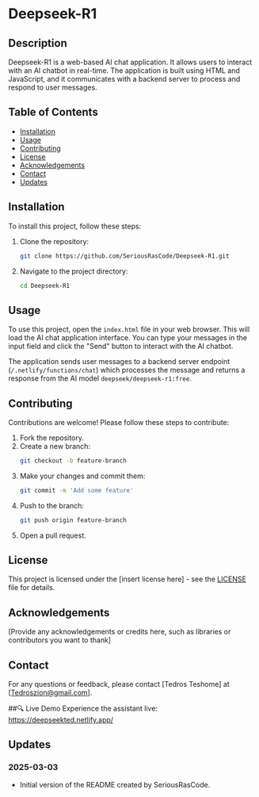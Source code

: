 # Deepseek-R1

## Description
Deepseek-R1 is a web-based AI chat application. It allows users to interact with an AI chatbot in real-time. The application is built using HTML and JavaScript, and it communicates with a backend server to process and respond to user messages.

## Table of Contents
- [Installation](#installation)
- [Usage](#usage)
- [Contributing](#contributing)
- [License](#license)
- [Acknowledgements](#acknowledgements)
- [Contact](#contact)
- [Updates](#updates)

## Installation
To install this project, follow these steps:

1. Clone the repository:
   ```bash
   git clone https://github.com/SeriousRasCode/Deepseek-R1.git
   ```
2. Navigate to the project directory:
   ```bash
   cd Deepseek-R1
   ```

## Usage
To use this project, open the `index.html` file in your web browser. This will load the AI chat application interface. You can type your messages in the input field and click the "Send" button to interact with the AI chatbot.

The application sends user messages to a backend server endpoint (`/.netlify/functions/chat`) which processes the message and returns a response from the AI model `deepseek/deepseek-r1:free`.

## Contributing
Contributions are welcome! Please follow these steps to contribute:

1. Fork the repository.
2. Create a new branch:
   ```bash
   git checkout -b feature-branch
   ```
3. Make your changes and commit them:
   ```bash
   git commit -m 'Add some feature'
   ```
4. Push to the branch:
   ```bash
   git push origin feature-branch
   ```
5. Open a pull request.

## License
This project is licensed under the [insert license here] - see the [LICENSE](LICENSE) file for details.

## Acknowledgements
[Provide any acknowledgements or credits here, such as libraries or contributors you want to thank]

## Contact
For any questions or feedback, please contact [Tedros Teshome] at [Tedroszion@gmail.com].

##🔍 Live Demo
Experience the assistant live:
https://deepseekted.netlify.app/

## Updates
### 2025-03-03
- Initial version of the README created by SeriousRasCode.